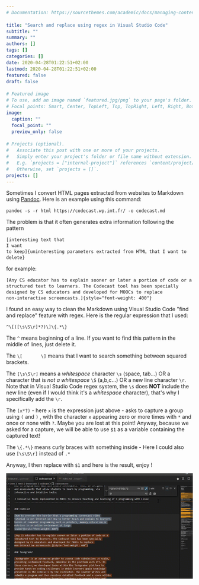 ```yaml
---
# Documentation: https://sourcethemes.com/academic/docs/managing-content/

title: "Search and replace using regex in Visual Studio Code"
subtitle: ""
summary: ""
authors: []
tags: []
categories: []
date: 2020-04-28T01:22:51+02:00
lastmod: 2020-04-28T01:22:51+02:00
featured: false
draft: false

# Featured image
# To use, add an image named `featured.jpg/png` to your page's folder.
# Focal points: Smart, Center, TopLeft, Top, TopRight, Left, Right, BottomLeft, Bottom, BottomRight.
image:
  caption: ""
  focal_point: ""
  preview_only: false

# Projects (optional).
#   Associate this post with one or more of your projects.
#   Simply enter your project's folder or file name without extension.
#   E.g. `projects = ["internal-project"]` references `content/project/deep-learning/index.md`.
#   Otherwise, set `projects = []`.
projects: []
---
```


Sometimes I convert HTML pages extracted from websites to Markdown using [Pandoc](https://pandoc.org/). Here is an example using this command:

```
pandoc -s -r html https://codecast.wp.imt.fr/ -o codecast.md
```

The problem is that it often generates extra information following the pattern

```
[interesting text that
I want
to keep]{uninteresting parameters extracted from HTML that I want to delete}
```

for example:

```
[Any CS educator has to explain sooner or later a portion of code or a
structured text to learners. The Codecast tool has been specially
designed by CS educators and developed for MOOCs to replace
non-interactive screencasts.]{style="font-weight: 400"}
```

I found an easy way to clean the Markdown using Visual Studio Code "find and replace" feature with regex. Here is the regular expression that I used:

```
^\[([\s\S\r]*?)\]\{.*\} 
```

The `^` means beginning of a line. If you want to find this pattern in the middle of lines, just delete it.

The `\[       \]` means that I want to search something between squared brackets.

The `[\s\S\r]` means a *whitespace* character `\s` (space, tab...) OR a character that is *not a whitespace* `\S` (a,b,c...) OR a new line character `\r`. Note that in Visual Studio Code regex system, the `\s` does **NOT** include the new line (even if I would think it's a *whitespace* character), that's why I specifically add the `\r`.

The `(x*?)`  - here `x` is the expression just above - asks to capture a group using `(` and `)` , with the character `x` appearing zero or more times with `*` and once or none with `?`. Maybe you are lost at this point! Anyway, because we asked for a capture, we will be able to use `$1` as a variable containing the captured text!

 The `\{.*\}` means curly braces with something inside - Here I could also use  `[\s\S\r]` instead of  `.*` 

Anyway, I then replace with `$1` and here is the result, enjoy !

![](./giftest.gif)